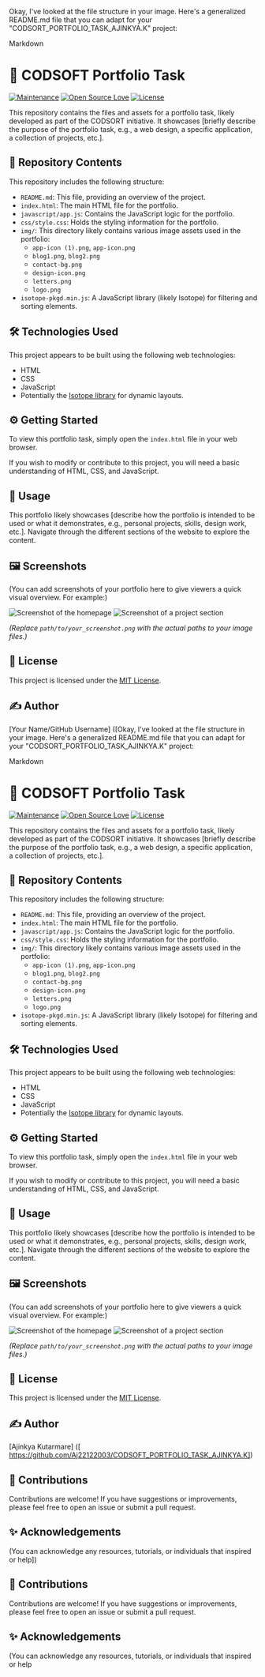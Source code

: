 Okay, I've looked at the file structure in your image. Here's a generalized README.md file that you can adapt for your "CODSORT_PORTFOLIO_TASK_AJINKYA.K" project:

Markdown

# 🚀 CODSOFT Portfolio Task

[![Maintenance](https://img.shields.io/badge/Maintained%3F-yes-green.svg)](https://GitHub.com/Aj22122003/CODSORT_PORTFOLIO_TASK_AJINKYA.K/graphs/commit-activity)
[![Open Source Love](https://badges.frapsoft.com/os/v1/open-source.svg?v=103)](https://opensource.org/)
[![License](https://img.shields.io/badge/License-MIT-yellow.svg)](https://opensource.org/licenses/MIT)

This repository contains the files and assets for a portfolio task, likely developed as part of the CODSORT initiative. It showcases [briefly describe the purpose of the portfolio task, e.g., a web design, a specific application, a collection of projects, etc.].

## 📂 Repository Contents

This repository includes the following structure:

- `README.md`: This file, providing an overview of the project.
- `index.html`: The main HTML file for the portfolio.
- `javascript/app.js`: Contains the JavaScript logic for the portfolio.
- `css/style.css`: Holds the styling information for the portfolio.
- `img/`: This directory likely contains various image assets used in the portfolio:
    - `app-icon (1).png`, `app-icon.png`
    - `blog1.png`, `blog2.png`
    - `contact-bg.png`
    - `design-icon.png`
    - `letters.png`
    - `logo.png`
- `isotope-pkgd.min.js`: A JavaScript library (likely Isotope) for filtering and sorting elements.

## 🛠️ Technologies Used

This project appears to be built using the following web technologies:

- HTML
- CSS
- JavaScript
- Potentially the [Isotope library](https://isotope.metafizzy.co/) for dynamic layouts.

## ⚙️ Getting Started

To view this portfolio task, simply open the `index.html` file in your web browser.

If you wish to modify or contribute to this project, you will need a basic understanding of HTML, CSS, and JavaScript.

## 🚀 Usage

This portfolio likely showcases [describe how the portfolio is intended to be used or what it demonstrates, e.g., personal projects, skills, design work, etc.]. Navigate through the different sections of the website to explore the content.

## 🖼️ Screenshots

(You can add screenshots of your portfolio here to give viewers a quick visual overview. For example:)

![Screenshot of the homepage](path/to/homepage_screenshot.png)
![Screenshot of a project section](path/to/project_screenshot.png)

*(Replace `path/to/your_screenshot.png` with the actual paths to your image files.)*

## 📄 License

This project is licensed under the [MIT License](https://opensource.org/licenses/MIT).

## ✍️ Author

[Your Name/GitHub Username] ([Okay, I've looked at the file structure in your image. Here's a generalized README.md file that you can adapt for your "CODSORT_PORTFOLIO_TASK_AJINKYA.K" project:

Markdown

# 🚀 CODSOFT Portfolio Task

[![Maintenance](https://img.shields.io/badge/Maintained%3F-yes-green.svg)](https://GitHub.com/Aj22122003/CODSORT_PORTFOLIO_TASK_AJINKYA.K/graphs/commit-activity)
[![Open Source Love](https://badges.frapsoft.com/os/v1/open-source.svg?v=103)](https://opensource.org/)
[![License](https://img.shields.io/badge/License-MIT-yellow.svg)](https://opensource.org/licenses/MIT)

This repository contains the files and assets for a portfolio task, likely developed as part of the CODSORT initiative. It showcases [briefly describe the purpose of the portfolio task, e.g., a web design, a specific application, a collection of projects, etc.].

## 📂 Repository Contents

This repository includes the following structure:

- `README.md`: This file, providing an overview of the project.
- `index.html`: The main HTML file for the portfolio.
- `javascript/app.js`: Contains the JavaScript logic for the portfolio.
- `css/style.css`: Holds the styling information for the portfolio.
- `img/`: This directory likely contains various image assets used in the portfolio:
    - `app-icon (1).png`, `app-icon.png`
    - `blog1.png`, `blog2.png`
    - `contact-bg.png`
    - `design-icon.png`
    - `letters.png`
    - `logo.png`
- `isotope-pkgd.min.js`: A JavaScript library (likely Isotope) for filtering and sorting elements.

## 🛠️ Technologies Used

This project appears to be built using the following web technologies:

- HTML
- CSS
- JavaScript
- Potentially the [Isotope library](https://isotope.metafizzy.co/) for dynamic layouts.

## ⚙️ Getting Started

To view this portfolio task, simply open the `index.html` file in your web browser.

If you wish to modify or contribute to this project, you will need a basic understanding of HTML, CSS, and JavaScript.

## 🚀 Usage

This portfolio likely showcases [describe how the portfolio is intended to be used or what it demonstrates, e.g., personal projects, skills, design work, etc.]. Navigate through the different sections of the website to explore the content.

## 🖼️ Screenshots

(You can add screenshots of your portfolio here to give viewers a quick visual overview. For example:)

![Screenshot of the homepage](path/to/homepage_screenshot.png)
![Screenshot of a project section](path/to/project_screenshot.png)

*(Replace `path/to/your_screenshot.png` with the actual paths to your image files.)*

## 📄 License

This project is licensed under the [MIT License](https://opensource.org/licenses/MIT).

## ✍️ Author

[Ajinkya Kutarmare] ([ https://github.com/Aj22122003/CODSOFT_PORTFOLIO_TASK_AJINKYA.K])

## 🤝 Contributions

Contributions are welcome! If you have suggestions or improvements, please feel free to open an issue or submit a pull request.

## ✨ Acknowledgements

(You can acknowledge any resources, tutorials, or individuals that inspired or help])

## 🤝 Contributions

Contributions are welcome! If you have suggestions or improvements, please feel free to open an issue or submit a pull request.

## ✨ Acknowledgements

(You can acknowledge any resources, tutorials, or individuals that inspired or help
